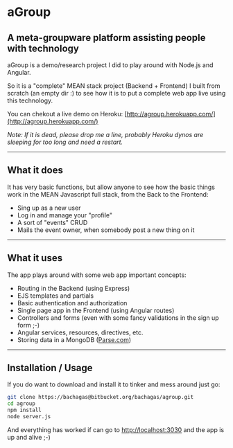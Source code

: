 # aGroup
## A meta-groupware platform assisting people with technology

aGroup is a demo/research project I did to play around with Node.js and Angular.

So it is a "complete" MEAN stack project (Backend + Frontend) I built from scratch (an empty dir :) to see how it is to put a complete web app live using this technology.

You can chekout a live demo on Heroku: [http://agroup.herokuapp.com/](http://agroup.herokuapp.com/)

_Note: If it is dead, please drop me a line, probably Heroku dynos are sleeping for too long and need a restart._

---

## What it does

It has very basic functions, but allow anyone to see how the basic things work in the MEAN Javascript full stack, from the Back to the Frontend:

- Sing up as a new user
- Log in and manage your "profile"
- A sort of "events" CRUD
- Mails the event owner, when somebody post a new thing on it

---

## What it uses

The app plays around with some web app important concepts:
- Routing in the Backend (using Express)
- EJS templates and partials
- Basic authentication and authorization
- Single page app in the Frontend (using Angular routes)
- Controllers and forms (even with some fancy validations in the sign up form ;-)
- Angular services, resources, directives, etc.
- Storing data in a MongoDB ([Parse.com](http://parse.com/))

---

## Installation / Usage

If you do want to download and install it to tinker and mess around just go:

```bash
git clone https://bachagas@bitbucket.org/bachagas/agroup.git
cd agroup
npm install
node server.js
```

And everything has worked if can go to [http://localhost:3030](http://localhost:3030) and the app is up and alive ;-)
